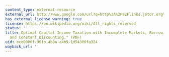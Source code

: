 ```yaml
---
content_type: external-resource
external_url: http://www.google.com/url?q=http%3A%2F%2Flinks.jstor.org%2Fstable%2Fpdfplus%2F2138707.pdf&sa=D&sntz=1&usg=AFQjCNFx4cB2zK6RSqSgxFW3KQUkh9_MIw
has_external_license_warning: true
license: https://en.wikipedia.org/wiki/All_rights_reserved
status: ''
title: Optimal Capital Income Taxation with Incomplete Markets, Borrowing Constraints,
  and Constant Discounting." (PDF)
uid: ece0900f-901b-4b8a-a4b9-1d54300fa324
wayback_url: ''
---
```


